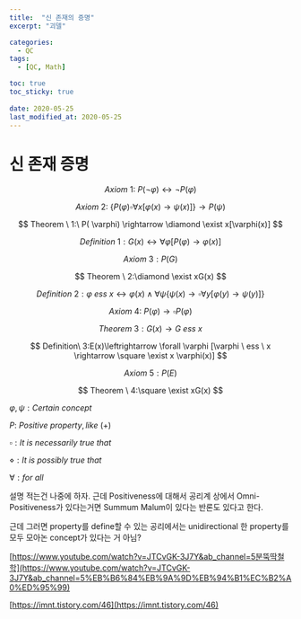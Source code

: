```yaml
---
title:  "신 존재의 증명"
excerpt: "괴델"

categories:
  - QC
tags:
  - [QC, Math]

toc: true
toc_sticky: true
 
date: 2020-05-25
last_modified_at: 2020-05-25
---
```


# 신 존재 증명

$$
Axiom\ 1:\ P(\neg \varphi) \leftrightarrow \neg P(\varphi)
$$

$$
Axiom \ 2:\ \{P(\varphi) \square \forall x[\varphi(x)\rightarrow \psi(x)] \} \rightarrow P(\psi)
$$

$$
Theorem \  1:\ P( \varphi) \rightarrow \diamond \exist x[\varphi(x)]
$$

$$
Definition\ 1: G(x) \leftrightarrow \forall \varphi [P(\varphi) \rightarrow \varphi(x)]
$$

$$
Axiom \ 3:P(G)
$$

$$
Theorem \  2:\diamond \exist xG(x)
$$

$$
Definition\ 2: \varphi \ ess\ x\leftrightarrow \varphi(x) \wedge \forall \psi\{\psi(x) \rightarrow \square \forall y[\varphi(y)\rightarrow \psi(y)]\}
$$

$$
Axiom\ 4:\ P(\varphi) \rightarrow \square P(\varphi)
$$

$$
Theorem \ 3:G(x) \rightarrow G \ ess \ x
$$

$$
Definition\  3:E(x)\leftrightarrow \forall \varphi [\varphi \ ess \ x \rightarrow \square \exist x \varphi(x)]
$$

$$
Axiom \ 5:P(E)
$$

$$
Theorem \  4:\square \exist xG(x)
$$

$\varphi, \psi : Certain \ concept$

$P: \ Positive  \ property, like \ (+)$

$\square: It \ is \ necessarily \ true \ that~$

$\diamond: It \ is \ possibly \ true \ that~$

$\forall: for \ all$

설명 적는건 나중에 하자. 근데 Positiveness에 대해서 공리계 상에서 Omni-Positiveness가 있다는거면 Summum Malum이 있다는 반론도 있다고 한다.

근데 그러면 property를 define할 수 있는 공리에서는 unidirectional 한 property를 모두 모아논 concept가 있다는 거 아님?

[https://www.youtube.com/watch?v=JTCvGK-3J7Y&ab_channel=5분뚝딱철학](https://www.youtube.com/watch?v=JTCvGK-3J7Y&ab_channel=5%EB%B6%84%EB%9A%9D%EB%94%B1%EC%B2%A0%ED%95%99)

[https://imnt.tistory.com/46](https://imnt.tistory.com/46)